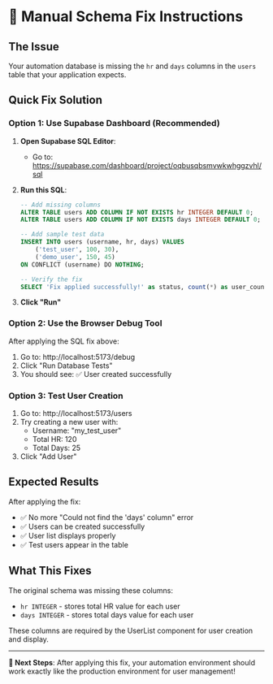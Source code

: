 # 🔧 Manual Schema Fix Instructions

## The Issue
Your automation database is missing the `hr` and `days` columns in the `users` table that your application expects.

## Quick Fix Solution

### Option 1: Use Supabase Dashboard (Recommended)

1. **Open Supabase SQL Editor**:
   - Go to: https://supabase.com/dashboard/project/oqbusqbsmvwkwhggzvhl/sql

2. **Run this SQL**:
   ```sql
   -- Add missing columns
   ALTER TABLE users ADD COLUMN IF NOT EXISTS hr INTEGER DEFAULT 0;
   ALTER TABLE users ADD COLUMN IF NOT EXISTS days INTEGER DEFAULT 0;
   
   -- Add sample test data
   INSERT INTO users (username, hr, days) VALUES 
       ('test_user', 100, 30),
       ('demo_user', 150, 45)
   ON CONFLICT (username) DO NOTHING;
   
   -- Verify the fix
   SELECT 'Fix applied successfully!' as status, count(*) as user_count FROM users;
   ```

3. **Click "Run"**

### Option 2: Use the Browser Debug Tool

After applying the SQL fix above:

1. Go to: http://localhost:5173/debug
2. Click "Run Database Tests"
3. You should see: ✅ User created successfully

### Option 3: Test User Creation

1. Go to: http://localhost:5173/users
2. Try creating a new user with:
   - Username: "my_test_user"
   - Total HR: 120
   - Total Days: 25
3. Click "Add User"

## Expected Results

After applying the fix:
- ✅ No more "Could not find the 'days' column" error
- ✅ Users can be created successfully
- ✅ User list displays properly
- ✅ Test users appear in the table

## What This Fixes

The original schema was missing these columns:
- `hr INTEGER` - stores total HR value for each user
- `days INTEGER` - stores total days value for each user

These columns are required by the UserList component for user creation and display.

---

**🎯 Next Steps**: After applying this fix, your automation environment should work exactly like the production environment for user management!
